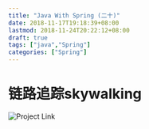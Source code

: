 ```yaml
---
title: "Java With Spring (二十)"
date: 2018-11-17T19:18:39+08:00
lastmod: 2018-11-24T20:22:12+08:00
draft: true
tags: ["java","Spring"]
categories: ["Spring"]
---
```


# 链路追踪skywalking

![Project Link](https://github.com/hyyfrank/play_with_springboot/tree/feature/lesson1)

